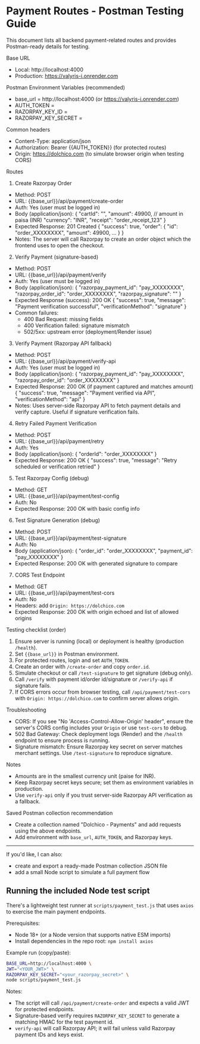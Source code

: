 # Payment Routes - Postman Testing Guide

This document lists all backend payment-related routes and provides Postman-ready details for testing.

Base URL
- Local: http://localhost:4000
- Production: https://valyris-i.onrender.com

Postman Environment Variables (recommended)
- base_url = http://localhost:4000 (or https://valyris-i.onrender.com)
- AUTH_TOKEN = <JWT token for authenticated routes>
- RAZORPAY_KEY_ID = <your razorpay key id>
- RAZORPAY_KEY_SECRET = <your razorpay key secret>

Common headers
- Content-Type: application/json
- Authorization: Bearer {{AUTH_TOKEN}} (for protected routes)
- Origin: https://dolchico.com (to simulate browser origin when testing CORS)

Routes

1) Create Razorpay Order
- Method: POST
- URL: {{base_url}}/api/payment/create-order
- Auth: Yes (user must be logged in)
- Body (application/json):
  {
    "cartId": "<cart id>",
    "amount": 49900, // amount in paisa (INR)
    "currency": "INR",
    "receipt": "order_receipt_123"
  }
- Expected Response: 201 Created
  {
    "success": true,
    "order": { "id": "order_XXXXXXXX", "amount": 49900, ... }
  }
- Notes: The server will call Razorpay to create an order object which the frontend uses to open the checkout.

2) Verify Payment (signature-based)
- Method: POST
- URL: {{base_url}}/api/payment/verify
- Auth: Yes (user must be logged in)
- Body (application/json):
  {
    "razorpay_payment_id": "pay_XXXXXXXX",
    "razorpay_order_id": "order_XXXXXXXX",
    "razorpay_signature": "<signature-from-razorpay>"
  }
- Expected Response (success): 200 OK
  {
    "success": true,
    "message": "Payment verification successful",
    "verificationMethod": "signature"
  }
- Common failures:
  - 400 Bad Request: missing fields
  - 400 Verification failed: signature mismatch
  - 502/5xx: upstream error (deployment/Render issue)

3) Verify Payment (Razorpay API fallback)
- Method: POST
- URL: {{base_url}}/api/payment/verify-api
- Auth: Yes (user must be logged in)
- Body (application/json):
  {
    "razorpay_payment_id": "pay_XXXXXXXX",
    "razorpay_order_id": "order_XXXXXXXX"
  }
- Expected Response: 200 OK (if payment captured and matches amount)
  {
    "success": true,
    "message": "Payment verified via API",
    "verificationMethod": "api"
  }
- Notes: Uses server-side Razorpay API to fetch payment details and verify capture. Useful if signature verification fails.

4) Retry Failed Payment Verification
- Method: POST
- URL: {{base_url}}/api/payment/retry
- Auth: Yes
- Body (application/json):
  {
    "orderId": "order_XXXXXXXX"
  }
- Expected Response: 200 OK
  {
    "success": true,
    "message": "Retry scheduled or verification retried"
  }

5) Test Razorpay Config (debug)
- Method: GET
- URL: {{base_url}}/api/payment/test-config
- Auth: No
- Expected Response: 200 OK with basic config info

6) Test Signature Generation (debug)
- Method: POST
- URL: {{base_url}}/api/payment/test-signature
- Auth: No
- Body (application/json):
  {
    "order_id": "order_XXXXXXXX",
    "payment_id": "pay_XXXXXXXX"
  }
- Expected Response: 200 OK with generated signature to compare

7) CORS Test Endpoint
- Method: GET
- URL: {{base_url}}/api/payment/test-cors
- Auth: No
- Headers: add `Origin: https://dolchico.com`
- Expected Response: 200 OK with origin echoed and list of allowed origins

Testing checklist (order)
1. Ensure server is running (local) or deployment is healthy (production `/health`).
2. Set `{{base_url}}` in Postman environment.
3. For protected routes, login and set `AUTH_TOKEN`.
4. Create an order with `/create-order` and copy `order.id`.
5. Simulate checkout or call `/test-signature` to get signature (debug only).
6. Call `/verify` with payment id/order id/signature or `/verify-api` if signature fails.
7. If CORS errors occur from browser testing, call `/api/payment/test-cors` with `Origin: https://dolchico.com` to confirm server allows origin.

Troubleshooting
- CORS: If you see "No 'Access-Control-Allow-Origin' header", ensure the server's CORS config includes your `Origin` or use `test-cors` to debug.
- 502 Bad Gateway: Check deployment logs (Render) and the `/health` endpoint to ensure process is running.
- Signature mismatch: Ensure Razorpay key secret on server matches merchant settings. Use `/test-signature` to reproduce signature.

Notes
- Amounts are in the smallest currency unit (paise for INR).
- Keep Razorpay secret keys secure; set them as environment variables in production.
- Use `verify-api` only if you trust server-side Razorpay API verification as a fallback.

Saved Postman collection recommendation
- Create a collection named "Dolchico - Payments" and add requests using the above endpoints.
- Add environment with `base_url`, `AUTH_TOKEN`, and Razorpay keys.

---
If you'd like, I can also:
- create and export a ready-made Postman collection JSON file
- add a small Node script to simulate a full payment flow


Running the included Node test script
-----------------------------------

There's a lightweight test runner at `scripts/payment_test.js` that uses `axios` to exercise the main payment endpoints.

Prerequisites:
- Node 18+ (or a Node version that supports native ESM imports)
- Install dependencies in the repo root: `npm install axios`

Example run (copy/paste):

```bash
BASE_URL=http://localhost:4000 \
JWT="<YOUR_JWT>" \
RAZORPAY_KEY_SECRET="<your_razorpay_secret>" \
node scripts/payment_test.js
```

Notes:
- The script will call `/api/payment/create-order` and expects a valid JWT for protected endpoints.
- Signature-based verify requires `RAZORPAY_KEY_SECRET` to generate a matching HMAC for the test payment id.
- `verify-api` will call Razorpay API; it will fail unless valid Razorpay payment IDs and keys exist.

